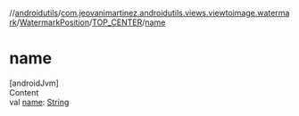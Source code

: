 //[androidutils](../../../index.md)/[com.jeovanimartinez.androidutils.views.viewtoimage.watermark](../../index.md)/[WatermarkPosition](../index.md)/[TOP_CENTER](index.md)/[name](name.md)



# name  
[androidJvm]  
Content  
val [name](name.md): [String](https://kotlinlang.org/api/latest/jvm/stdlib/kotlin/-string/index.html)  




